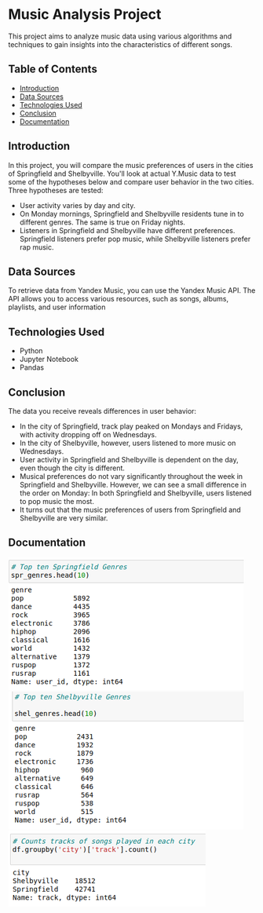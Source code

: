 # Music Analysis Project

This project aims to analyze music data using various algorithms and techniques to gain insights into the characteristics of different songs.

## Table of Contents

- [Introduction](#introduction)
- [Data Sources](#data-sources)
- [Technologies Used](#technologies-used)
- [Conclusion](#Conclusion )
- [Documentation](#Documentation)

## Introduction

In this project, you will compare the music preferences of users in the cities of Springfield and Shelbyville. You'll look at actual Y.Music data to test some of the hypotheses below and compare user behavior in the two cities. Three hypotheses are tested:
- User activity varies by day and city.
- On Monday mornings, Springfield and Shelbyville residents tune in to different genres. The same is true on Friday nights.
- Listeners in Springfield and Shelbyville have different preferences. Springfield listeners prefer pop music, while Shelbyville listeners prefer rap music.

## Data Sources

To retrieve data from Yandex Music, you can use the Yandex Music API. The API allows you to access various resources, such as songs, albums, playlists, and user information

## Technologies Used
- Python
- Jupyter Notebook
- Pandas


## Conclusion
The data you receive reveals differences in user behavior:
- In the city of Springfield, track play peaked on Mondays and Fridays, with activity dropping off on Wednesdays.
- In the city of Shelbyville, however, users listened to more music on Wednesdays.
- User activity in Springfield and Shelbyville is dependent on the day, even though the city is different.
- Musical preferences do not vary significantly throughout the week in Springfield and Shelbyville. However, we can see a small difference in the order on Monday: In both Springfield and Shelbyville, users listened to pop music the most.
- It turns out that the music preferences of users from Springfield and Shelbyville are very similar.

## Documentation
![Springfield Genres](https://github.com/ngurahgotama/Music-Analysis/blob/main/documentation/Screenshot%20from%202023-05-24%2017-17-33.png)
![Shelbyville Genres](https://github.com/ngurahgotama/Music-Analysis/blob/main/documentation/Screenshot%20from%202023-05-24%2017-21-50.png)
![](https://github.com/ngurahgotama/Music-Analysis/blob/main/documentation/Screenshot%20from%202023-05-24%2017-28-10.png)

